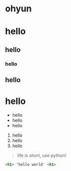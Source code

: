# ohyun
# hello
## hello
### hello
## hello
# hello

* hello
* hello
* hello

1. hello
2. hello
3. hello

> life is short, use python!
```html
<h1> 'hello world' <h1>
  ```
